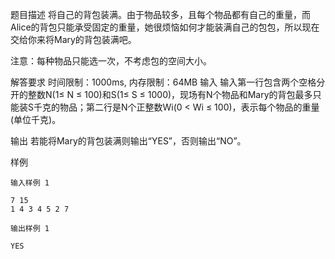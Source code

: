 题目描述
将自己的背包装满。由于物品较多，且每个物品都有自己的重量，而Alice的背包只能承受固定的重量，她很烦恼如何才能装满自己的包包，所以现在交给你来将Mary的背包装满吧。

注意：每种物品只能选一次，不考虑包的空间大小。

解答要求
时间限制：1000ms, 内存限制：64MB
输入
输入第一行包含两个空格分开的整数N(1≤ N ≤ 100)和S(1≤ S ≤ 1000)，现场有N个物品和Mary的背包最多只能装S千克的物品；第二行是N个正整数Wi(0 < Wi ≤ 100)，表示每个物品的重量(单位千克)。

输出
若能将Mary的背包装满则输出“YES”，否则输出“NO”。

样例
```
输入样例 1

7 15
1 4 3 4 5 2 7
```
```
输出样例 1

YES
```
